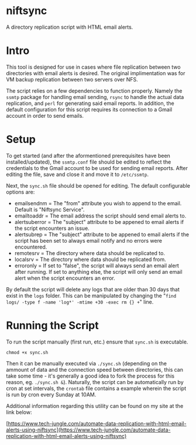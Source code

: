 # niftsync
A directory replication script with HTML email alerts.

# Intro
This tool is designed for use in cases where file replication between two directories with email alerts is desired. The original implimentation was for VM backup replication between two servers over NFS.

The script relies on a few dependencies to function properly. Namely the ``ssmtp`` package for handling email sending, ``rsync`` to handle the actual data replication, and ``perl`` for generating said email reports. In addition, the default configuration for this script requires its connection to a Gmail account in order to send emails.

# Setup
To get started (and after the aformentioned prerequisites have been installed/updated), the ``ssmtp.conf`` file should be edited to reflect the credentials to the Gmail account to be used for sending email reports. After editing the file, save and close it and move it to ``/etc/ssmtp``.

Next, the ``sync.sh`` file should be opened for editing. The default configurable options are:

* emailsendnm = The "from" attribute you wish to append to the email. Default is "Niftsync Service".
* emailtoaddr = The email address the script should send email alerts to.
* alertsuberror = The "subject" attribute to be appened to email alerts if the script encounters an issue.
* alertsubrep = The "subject" attribute to be appened to email alerts if the script has been set to always email notify and no errors were encountered.
* remotesrv = The directory where data should be replicated to.
* localsrv = The directory where data should be replicated from.
* erroronly = If set to "false", the script will always send an email alert after running. If set to anything else, the script will only send an email alert when the script encounters an error.

By default the script will delete any logs that are older than 30 days that exist in the `logs` folder. This can be manipulated by changing the "`find logs/ -type f -name 'log*' -mtime +30 -exec rm {} +`" line.

# Running the Script

To run the script manually (first run, etc.) ensure that `sync.sh` is executable.

`chmod +x sync.sh`

Then it can be manually executed via `./sync.sh` (depending on the ammount of data and the connection speed between directories, this can take some time - it's generally a good idea to fork the process for this reason, eg. `./sync.sh &`). Naturally, the script can be automatically run by cron at set intervals, the `crontab` file contains a example wherein the script is run by cron every Sunday at 10AM.

Additional information regarding this utility can be found on my site at the link below:

[https://www.tech-jungle.com/automate-data-replication-with-html-email-alerts-using-niftsync](https://www.tech-jungle.com/automate-data-replication-with-html-email-alerts-using-niftsync)
